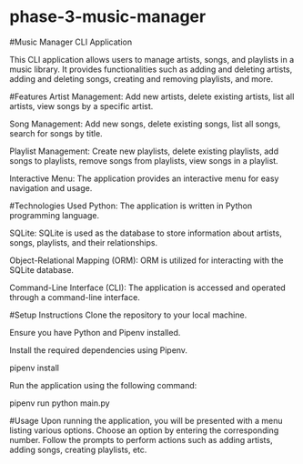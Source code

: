 # phase-3-music-manager

#Music Manager CLI Application

This CLI application allows users to manage artists, songs, and playlists in a music library. It provides functionalities such as adding and deleting artists, adding and deleting songs, creating and removing playlists, and more.

  #Features
Artist Management: Add new artists, delete existing artists, list all artists, view songs by a specific artist.


Song Management: Add new songs, delete existing songs, list all songs, search for songs by title.


Playlist Management: Create new playlists, delete existing playlists, add songs to playlists, remove songs from playlists, view songs in a playlist.


Interactive Menu: The application provides an interactive menu for easy navigation and usage.


  #Technologies Used
Python: The application is written in Python programming language.


SQLite: SQLite is used as the database to store information about artists, songs, playlists, and their relationships.


Object-Relational Mapping (ORM): ORM is utilized for interacting with the SQLite database.


Command-Line Interface (CLI): The application is accessed and operated through a command-line interface.


  #Setup Instructions
Clone the repository to your local machine.

Ensure you have Python and Pipenv installed.

Install the required dependencies using Pipenv.

pipenv install

Run the application using the following command:

pipenv run python main.py

   #Usage
Upon running the application, you will be presented with a menu listing various options.
Choose an option by entering the corresponding number.
Follow the prompts to perform actions such as adding artists, adding songs, creating playlists, etc.